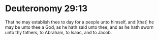 # Deuteronomy 29:13

That he may establish thee to day for a people unto himself, and [that] he may be unto thee a God, as he hath said unto thee, and as he hath sworn unto thy fathers, to Abraham, to Isaac, and to Jacob.